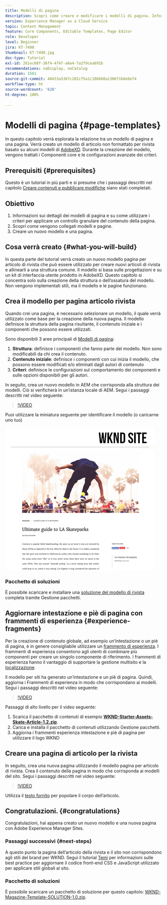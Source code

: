 ```yaml
---
title: Modelli di pagina
description: Scopri come creare e modificare i modelli di pagina. Informazioni sulla relazione tra un modello di pagina e una pagina. Scopri come configurare i criteri di un modello di pagina per fornire governance granulare e coerenza del brand per i contenuti.  Viene creato un modello di articolo ben strutturato per la rivista, basato su un modello fornito da Adobe XD.
version: Experience Manager as a Cloud Service
topic: Content Management
feature: Core Components, Editable Templates, Page Editor
role: Developer
level: Beginner
jira: KT-7498
thumbnail: KT-7498.jpg
doc-type: Tutorial
exl-id: 261ec68f-36f4-474f-a6e4-7a2f9cea691b
recommendations: noDisplay, noCatalog
duration: 1561
source-git-commit: 48433a5367c281cf5a1c106b08a1306f1b0e8ef4
workflow-type: ht
source-wordcount: '628'
ht-degree: 100%

---
```


# Modelli di pagina {#page-templates}

In questo capitolo verrà esplorata la relazione tra un modello di pagina e una pagina. Verrà creato un modello di articolo non formattato per rivista basato su alcuni modelli di [AdobeXD](https://www.adobe.com/it/products/xd.html). Durante la creazione del modello, vengono trattati i Componenti core e le configurazioni avanzate dei criteri.

## Prerequisiti {#prerequisites}

Questo è un tutorial in più parti e si presume che i passaggi descritti nel capitolo [Creare contenuti e pubblicare modifiche](./author-content-publish.md) siano stati completati.

## Obiettivo

1. Informazioni sui dettagli dei modelli di pagina e su come utilizzare i criteri per applicare un controllo granulare del contenuto della pagina.
1. Scopri come vengono collegati modelli e pagine.
1. Creare un nuovo modello e una pagina.

## Cosa verrà creato {#what-you-will-build}

In questa parte del tutorial verrà creato un nuovo modello pagina per articolo di rivista che può essere utilizzato per creare nuovi articoli di rivista e allinearli a una struttura comune. Il modello si basa sulle progettazioni e su un kit di interfaccia utente prodotto in AdobeXD. Questo capitolo si concentra solo sulla creazione della struttura o dell’ossatura del modello. Non vengono implementati stili, ma il modello e le pagine funzionano.

## Crea il modello per pagina articolo rivista

Quando crei una pagina, è necessario selezionare un modello, il quale verrà utilizzato come base per la creazione della nuova pagina. Il modello definisce la struttura della pagina risultante, il contenuto iniziale e i componenti che possono essere utilizzati.

Sono disponibili 3 aree principali di [Modelli di pagina](https://experienceleague.adobe.com/docs/experience-manager-cloud-service/sites/authoring/features/templates.html?lang=it):

1. **Struttura**: definisce i componenti che fanno parte del modello. Non sono modificabili da chi crea il contenuto.
1. **Contenuto iniziale**: definisce i componenti con cui inizia il modello, che possono essere modificati e/o eliminati dagli autori di contenuto
1. **Criteri**: definisce le configurazioni sul comportamento dei componenti e sulle opzioni disponibili per gli autori.

In seguito, crea un nuovo modello in AEM che corrisponda alla struttura dei modelli. Ciò si verificherà in un’istanza locale di AEM. Segui i passaggi descritti nel video seguente:

>[!VIDEO](https://video.tv.adobe.com/v/332915?quality=12&learn=on)

Puoi utilizzare la miniatura seguente per identificare il modello (o caricarne uno tuo)

![Miniatura modello pagina per articolo](./assets/page-templates/article-page-template-thumbnail.png)


### Pacchetto di soluzioni

È possibile scaricare e installare una [soluzione del modello di rivista](assets/page-templates/WKND-Magazine-Template-SOLUTION-1.1.zip) completa tramite Gestione pacchetti.

## Aggiornare intestazione e piè di pagina con frammenti di esperienza {#experience-fragments}

Per la creazione di contenuto globale, ad esempio un’intestazione o un piè di pagina, è in genere consigliabile utilizzare un [frammento di esperienza](https://experienceleague.adobe.com/docs/experience-manager-learn/sites/experience-fragments/experience-fragments-feature-video-use.html?lang=it). I frammenti di esperienza consentono agli utenti di combinare più componenti per creare un singolo componente di riferimento. I frammenti di esperienza hanno il vantaggio di supportare la gestione multisito e la [localizzazione](https://experienceleague.adobe.com/docs/experience-manager-core-components/using/components/experience-fragment.html?lang=it#localized-site-structure).

Il modello per siti ha generato un’intestazione e un piè di pagina. Quindi, aggiorna i Frammenti di esperienza in modo che corrispondano ai modelli. Segui i passaggi descritti nel video seguente:

>[!VIDEO](https://video.tv.adobe.com/v/332916?quality=12&learn=on)

Passaggi di alto livello per il video seguente:

1. Scarica il pacchetto di contenuti di esempio **[WKND-Starter-Assets-Skate-Article-1.2.zip](assets/page-templates/WKND-Starter-Assets-Skate-Article-1.2.zip)**.
1. Carica e installa il pacchetto di contenuti utilizzando Gestione pacchetti.
1. Aggiorna i frammenti esperienza intestazione e piè di pagina per utilizzare il logo WKND

## Creare una pagina di articolo per la rivista

In seguito, crea una nuova pagina utilizzando il modello pagina per articolo di rivista. Crea il contenuto della pagina in modo che corrisponda ai modelli del sito. Segui i passaggi descritti nel video seguente:

>[!VIDEO](https://video.tv.adobe.com/v/332917?quality=12&learn=on)

Utilizza il [testo fornito](./assets/page-templates/la-skateparks-copy.txt) per popolare il corpo dell’articolo.

## Congratulazioni. {#congratulations}

Congratulazioni, hai appena creato un nuovo modello e una nuova pagina con Adobe Experience Manager Sites.

### Passaggi successivi {#next-steps}

A questo punto la pagina dell’articolo della rivista e il sito non corrispondono agli stili del brand per WKND. Segui il tutorial [Temi](theming.md) per informazioni sulle best practice per aggiornare il codice front-end CSS e JavaScript utilizzato per applicare stili globali al sito.

### Pacchetto di soluzioni

È possibile scaricare un pacchetto di soluzione per questo capitolo: [WKND-Magazine-Template-SOLUTION-1.0.zip](assets/page-templates/WKND-Magazine-Template-SOLUTION-1.0.zip).
